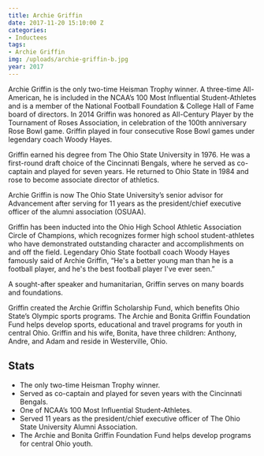 ```yaml
---
title: Archie Griffin
date: 2017-11-20 15:10:00 Z
categories:
- Inductees
tags:
- Archie Griffin
img: /uploads/archie-griffin-b.jpg
year: 2017
---
```


Archie Griffin is the only two-time Heisman Trophy winner. A three-time All-American, he is included in the NCAA’s 100 Most Influential Student-Athletes and is a member of the National Football Foundation & College Hall of Fame board of directors. In 2014 Griffin was honored as All-Century Player by the Tournament of Roses Association, in celebration of the 100th anniversary Rose Bowl game. Griffin played in four consecutive Rose Bowl games under legendary coach Woody Hayes.

Griffin earned his degree from The Ohio State University in 1976. He was a first-round draft choice of the Cincinnati Bengals, where he served as co-captain and played for seven years. He returned to Ohio State in 1984 and rose to become associate director of athletics.

Archie Griffin is now The Ohio State University’s senior advisor for Advancement after serving for 11 years as the president/chief executive officer of the alumni association (OSUAA).

Griffin has been inducted into the Ohio High School Athletic Association Circle of Champions, which recognizes former high school student-athletes who have demonstrated outstanding character and accomplishments on and off the field. Legendary Ohio State football coach Woody Hayes famously said of Archie Griffin, “He's a better young man than he is a football player, and he's the best football player I've ever seen.”

A sought-after speaker and humanitarian, Griffin serves on many boards and foundations.

Griffin created the Archie Griffin Scholarship Fund, which benefits Ohio State’s Olympic sports programs. The Archie and Bonita Griffin Foundation Fund helps develop sports, educational and travel programs for youth in central Ohio. Griffin and his wife, Bonita, have three children: Anthony, Andre, and Adam and reside in Westerville, Ohio.

## Stats
* The only two-time Heisman Trophy winner.
* Served as co-captain and played for seven years with the Cincinnati Bengals.
* One of NCAA’s 100 Most Influential Student-Athletes.
* Served 11 years as the president/chief executive officer of The Ohio State University Alumni Association.
* The Archie and Bonita Griffin Foundation Fund helps develop programs for central Ohio youth.








